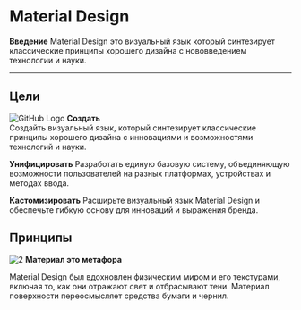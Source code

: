# Material Design
**Введение**
Material Design это визуальный язык который синтезирует классические принципы хорошего дизайна с нововведением технологии и науки.
___________________________________________________________________________________
## Цели
![GitHub Logo](https://material.io/design/assets/11RPVO0iDN9ow1pFdG1IGEueFqSTktCtG/intro-illo-intro.png)
**Создать**                                     
Создайть визуальный язык, который синтезирует классические принципы 
хорошего дизайна с инновациями и возможностями технологий и науки.

**Унифицировать**
Разработать единую базовую систему, объединяющую возможности пользователей на разных платформах, устройствах и методах ввода.

**Кастомизировать**
Расширьте визуальный язык Material Design и обеспечьте гибкую основу для инноваций и выражения бренда.

## Принципы
![2](https://material.io/design/assets/1Hfurrx3NHOuac_WreNWxG-2qdKjliIx_/intro-illo-metaphor.png)
**Материал это метафора**

Material Design был вдохновлен физическим миром и его текстурами, включая то, как они отражают свет и отбрасывают тени. Материал поверхности переосмысляет средства бумаги и чернил.


